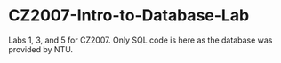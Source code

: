 # CZ2007-Intro-to-Database-Lab
Labs 1, 3, and 5 for CZ2007. Only SQL code is here as the database was provided by NTU.
